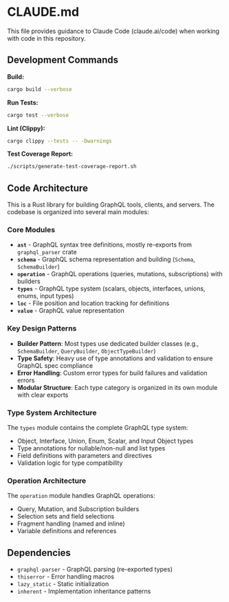 # CLAUDE.md

This file provides guidance to Claude Code (claude.ai/code) when working with code in this repository.

## Development Commands

**Build:**
```bash
cargo build --verbose
```

**Run Tests:**
```bash
cargo test --verbose
```

**Lint (Clippy):**
```bash
cargo clippy --tests -- -Dwarnings
```

**Test Coverage Report:**
```bash
./scripts/generate-test-coverage-report.sh
```

## Code Architecture

This is a Rust library for building GraphQL tools, clients, and servers. The codebase is organized into several main modules:

### Core Modules

- **`ast`** - GraphQL syntax tree definitions, mostly re-exports from `graphql_parser` crate
- **`schema`** - GraphQL schema representation and building (`Schema`, `SchemaBuilder`)
- **`operation`** - GraphQL operations (queries, mutations, subscriptions) with builders
- **`types`** - GraphQL type system (scalars, objects, interfaces, unions, enums, input types)
- **`loc`** - File position and location tracking for definitions
- **`value`** - GraphQL value representation

### Key Design Patterns

- **Builder Pattern**: Most types use dedicated builder classes (e.g., `SchemaBuilder`, `QueryBuilder`, `ObjectTypeBuilder`)
- **Type Safety**: Heavy use of type annotations and validation to ensure GraphQL spec compliance
- **Error Handling**: Custom error types for build failures and validation errors
- **Modular Structure**: Each type category is organized in its own module with clear exports

### Type System Architecture

The `types` module contains the complete GraphQL type system:
- Object, Interface, Union, Enum, Scalar, and Input Object types
- Type annotations for nullable/non-null and list types
- Field definitions with parameters and directives
- Validation logic for type compatibility

### Operation Architecture

The `operation` module handles GraphQL operations:
- Query, Mutation, and Subscription builders
- Selection sets and field selections
- Fragment handling (named and inline)
- Variable definitions and references

## Dependencies

- `graphql-parser` - GraphQL parsing (re-exported types)
- `thiserror` - Error handling macros
- `lazy_static` - Static initialization
- `inherent` - Implementation inheritance patterns